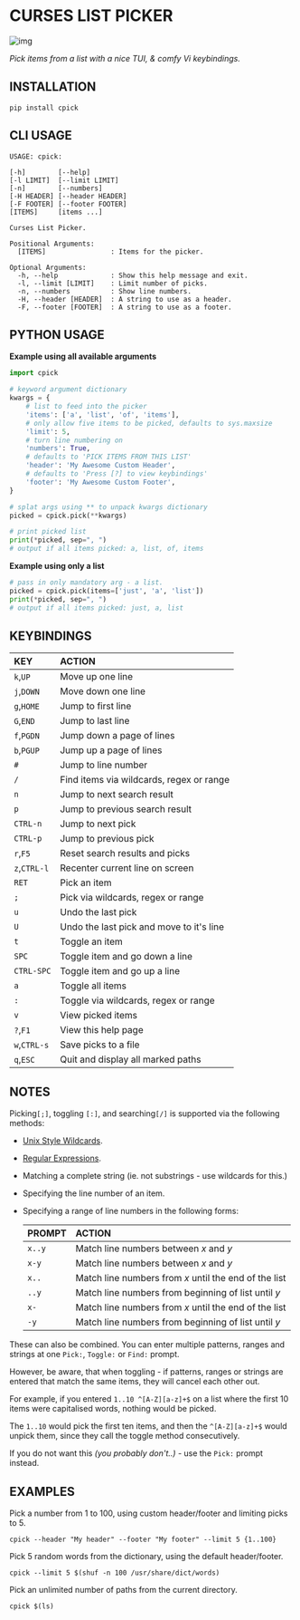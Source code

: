 # CURSES LIST PICKER

![img](./cpick.gif "Curses List Picker")

*Pick items from a list with a nice TUI, & comfy Vi keybindings.*

## INSTALLATION

`pip install cpick`

## CLI USAGE

```
USAGE: cpick:

[-h]        [--help]
[-l LIMIT]  [--limit LIMIT]
[-n]        [--numbers]
[-H HEADER] [--header HEADER]
[-F FOOTER] [--footer FOOTER]
[ITEMS]     [items ...]

Curses List Picker.

Positional Arguments:
  [ITEMS]                : Items for the picker.

Optional Arguments:
  -h, --help             : Show this help message and exit.
  -l, --limit [LIMIT]    : Limit number of picks.
  -n, --numbers          : Show line numbers.
  -H, --header [HEADER]  : A string to use as a header.
  -F, --footer [FOOTER]  : A string to use as a footer.
```

## PYTHON USAGE

**Example using all available arguments**

``` python
import cpick

# keyword argument dictionary
kwargs = {
	# list to feed into the picker
	'items': ['a', 'list', 'of', 'items'],
	# only allow five items to be picked, defaults to sys.maxsize
	'limit': 5,
	# turn line numbering on
	'numbers': True,
	# defaults to 'PICK ITEMS FROM THIS LIST'
	'header': 'My Awesome Custom Header',
	# defaults to 'Press [?] to view keybindings'
	'footer': 'My Awesome Custom Footer',
}

# splat args using ** to unpack kwargs dictionary
picked = cpick.pick(**kwargs)

# print picked list
print(*picked, sep=", ")
# output if all items picked: a, list, of, items
```

**Example using only a list**

``` python
# pass in only mandatory arg - a list.
picked = cpick.pick(items=['just', 'a', 'list'])
print(*picked, sep=", ")
# output if all items picked: just, a, list
```

## KEYBINDINGS

| **KEY**      | **ACTION**                                |
|:-------------|:------------------------------------------|
| `k`,`UP`     | Move up one line                          |
| `j`,`DOWN`   | Move down one line                        |
| `g`,`HOME`   | Jump to first line                        |
| `G`,`END`    | Jump to last line                         |
| `f`,`PGDN`   | Jump down a page of lines                 |
| `b`,`PGUP`   | Jump up a page of lines                   |
| `#`          | Jump to line number                       |
| `/`          | Find items via wildcards, regex or range  |
| `n`          | Jump to next search result                |
| `p`          | Jump to previous search result            |
| `CTRL-n`     | Jump to next pick                         |
| `CTRL-p`     | Jump to previous pick                     |
| `r`,`F5`     | Reset search results and picks            |
| `z`,`CTRL-l` | Recenter current line on screen           |
| `RET`        | Pick an item                              |
| `;`          | Pick via wildcards, regex or range        |
| `u`          | Undo the last pick                        |
| `U`          | Undo the last pick and move to it\'s line |
| `t`          | Toggle an item                            |
| `SPC`        | Toggle item and go down a line            |
| `CTRL-SPC`   | Toggle item and go up a line              |
| `a`          | Toggle all items                          |
| `:`          | Toggle via wildcards, regex or range      |
| `v`          | View picked items                         |
| `?`,`F1`     | View this help page                       |
| `w`,`CTRL-s` | Save picks to a file                      |
| `q`,`ESC`    | Quit and display all marked paths         |

## NOTES

Picking`[;]`, toggling `[:]`, and searching`[/]` is supported via the following
methods:

- [Unix Style Wildcards](https://docs.python.org/3/library/fnmatch.html).
- [Regular Expressions](https://docs.python.org/3/howto/regex.html).
- Matching a complete string (ie. not substrings - use wildcards for this.)
- Specifying the line number of an item.
- Specifying a range of line numbers in the following forms:

  | **PROMPT** | **ACTION**                                            |
  |:-----------|:------------------------------------------------------|
  | `x..y`     | Match line numbers between *x* and *y*                |
  | `x-y`      | Match line numbers between *x* and *y*                |
  | `x..`      | Match line numbers from *x* until the end of the list |
  | `..y`      | Match line numbers from beginning of list until *y*   |
  | `x-`       | Match line numbers from *x* until the end of the list |
  | `-y`       | Match line numbers from beginning of list until *y*   |

These can also be combined. You can enter multiple patterns, ranges and strings
at one `Pick:`, `Toggle:` or `Find:` prompt.

However, be aware, that when toggling - if patterns, ranges or strings are
entered that match the same items, they will cancel each other out.

For example, if you entered `1..10 ^[A-Z][a-z]+$` on a list where the first 10
items were capitalised words, nothing would be picked.

The `1..10` would pick the first ten items, and then the `^[A-Z][a-z]+$` would
unpick them, since they call the toggle method consecutively.

If you do not want this *(you probably don't..)* - use the `Pick:` prompt
instead.

## EXAMPLES

Pick a number from 1 to 100, using custom header/footer and limiting picks to 5.

`cpick --header "My header" --footer "My footer" --limit 5 {1..100}`

Pick 5 random words from the dictionary, using the default header/footer.

`cpick --limit 5 $(shuf -n 100 /usr/share/dict/words)`

Pick an unlimited number of paths from the current directory.

`cpick $(ls)`
